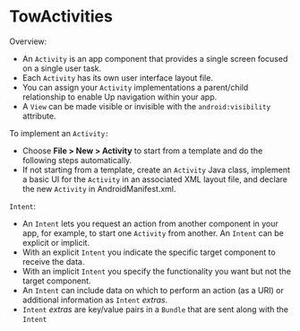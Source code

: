 # TowActivities


Overview:

-   An  `Activity`  is an app component that provides a single screen focused on a single user task.
-   Each  `Activity`  has its own user interface layout file.
-   You can assign your  `Activity`  implementations a parent/child relationship to enable Up navigation within your app.
-   A  `View`  can be made visible or invisible with the  `android:visibility`  attribute.

To implement an  `Activity:`

-   Choose  **File > New > Activity**  to start from a template and do the following steps automatically.
-   If not starting from a template, create an  `Activity`  Java class, implement a basic UI for the  `Activity`  in an associated XML layout file, and declare the new  `Activity`  in AndroidManifest.xml.

`Intent`:

-   An  `Intent`  lets you request an action from another component in your app, for example, to start one  `Activity`  from another. An  `Intent`  can be explicit or implicit.
-   With an explicit  `Intent`  you indicate the specific target component to receive the data.
-   With an implicit  `Intent`  you specify the functionality you want but not the target component.
-   An  `Intent`  can include data on which to perform an action (as a URI) or additional information as  `Intent`  _extras_.
-   `Intent`  _extras_  are key/value pairs in a  `Bundle`  that are sent along with the  `Intent`

